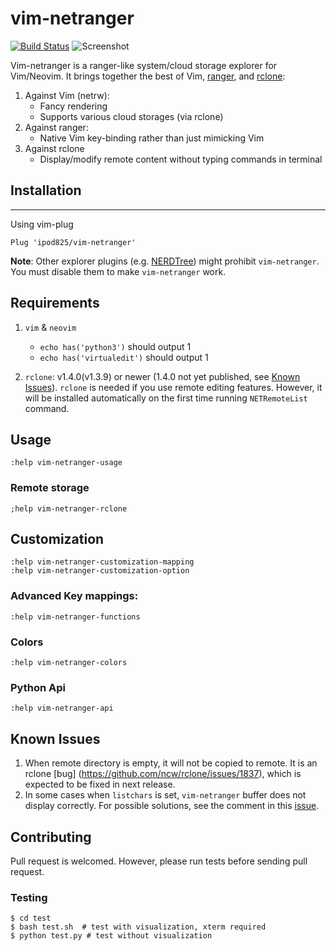 vim-netranger
=============
[![Build Status](https://travis-ci.org/ipod825/vim-netranger.svg?branch=master)](https://travis-ci.org/ipod825/vim-netranger)
![Screenshot](https://user-images.githubusercontent.com/1246394/43560750-3c559f28-95d1-11e8-85e4-a05d6f44e97e.png)


Vim-netranger is a ranger-like system/cloud storage explorer for Vim/Neovim. It brings together the best of Vim, [ranger](https://github.com/ranger/ranger), and [rclone](https://rclone.org/):

1. Against Vim (netrw):
    - Fancy rendering
    - Supports various cloud storages (via rclone)
2. Against ranger:
    - Native Vim key-binding rather than just mimicking Vim
3. Against rclone
    - Display/modify remote content without typing commands in terminal

## Installation
------------

Using vim-plug

```viml
Plug 'ipod825/vim-netranger'
```
__Note__: Other explorer plugins (e.g. [NERDTree](https://github.com/scrooloose/nerdtree)) might prohibit `vim-netranger`. You must disable them to make `vim-netranger` work.

## Requirements

1. `vim` & `neovim`
    - `echo has('python3')` should output 1
    - `echo has('virtualedit')` should output 1

2. `rclone`: v1.4.0(v1.3.9) or newer (1.4.0 not yet published, see [Known Issues](#known-issues)). `rclone` is needed if you use remote editing features. However, it will be installed automatically on the first time running `NETRemoteList` command.

## Usage

```vim
:help vim-netranger-usage
```

### Remote storage
```vim
;help vim-netranger-rclone
```


## Customization
```vim
:help vim-netranger-customization-mapping
:help vim-netranger-customization-option
```

### Advanced Key mappings:
```vim
:help vim-netranger-functions
```

### Colors
```vim
:help vim-netranger-colors
```


### Python Api
```vim
:help vim-netranger-api
```

## Known Issues
1. When remote directory is empty, it will not be copied to remote. It is an rclone [bug] (https://github.com/ncw/rclone/issues/1837), which is expected to be fixed in next release.
2. In some cases when `listchars` is set, `vim-netranger` buffer does not display correctly. For possible solutions, see the comment in this [issue](https://github.com/ipod825/vim-netranger/issues/14).



## Contributing
Pull request is welcomed. However, please run tests before sending pull request.

### Testing
~~~{.bash}
$ cd test
$ bash test.sh  # test with visualization, xterm required
$ python test.py # test without visualization
~~~
